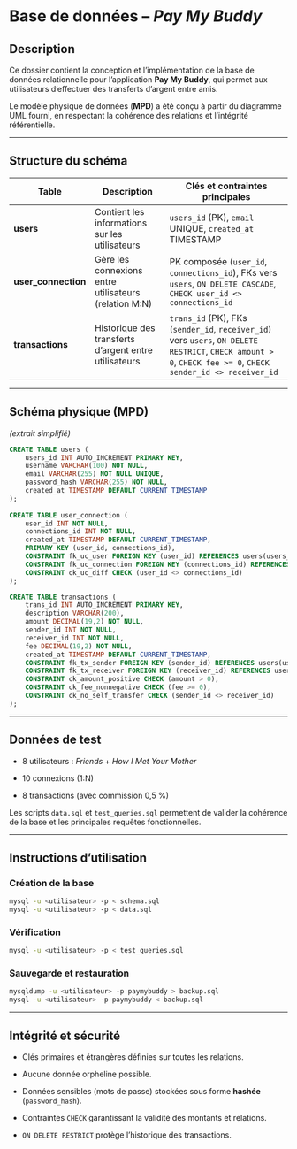 # Base de données – _Pay My Buddy_

## Description

Ce dossier contient la conception et l’implémentation de la base de données relationnelle pour l’application **Pay My Buddy**, qui permet aux utilisateurs d’effectuer des transferts d’argent entre amis.

Le modèle physique de données (**MPD**) a été conçu à partir du diagramme UML fourni, en respectant la cohérence des relations et l’intégrité référentielle.

---

## Structure du schéma

|Table|Description|Clés et contraintes principales|
|---|---|---|
|**users**|Contient les informations sur les utilisateurs|`users_id` (PK), `email` UNIQUE, `created_at` TIMESTAMP|
|**user_connection**|Gère les connexions entre utilisateurs (relation M:N)|PK composée (`user_id`, `connections_id`), FKs vers `users`, `ON DELETE CASCADE`, `CHECK user_id <> connections_id`|
|**transactions**|Historique des transferts d’argent entre utilisateurs|`trans_id` (PK), FKs (`sender_id`, `receiver_id`) vers `users`, `ON DELETE RESTRICT`, `CHECK amount > 0`, `CHECK fee >= 0`, `CHECK sender_id <> receiver_id`|

---

## Schéma physique (MPD)

_(extrait simplifié)_

```sql
CREATE TABLE users (   
	users_id INT AUTO_INCREMENT PRIMARY KEY,   
	username VARCHAR(100) NOT NULL,   
	email VARCHAR(255) NOT NULL UNIQUE,   
	password_hash VARCHAR(255) NOT NULL,   
	created_at TIMESTAMP DEFAULT CURRENT_TIMESTAMP 
);  
	
CREATE TABLE user_connection (   
	user_id INT NOT NULL,   
	connections_id INT NOT NULL,   
	created_at TIMESTAMP DEFAULT CURRENT_TIMESTAMP,   
	PRIMARY KEY (user_id, connections_id),   
	CONSTRAINT fk_uc_user FOREIGN KEY (user_id) REFERENCES users(users_id) ON DELETE CASCADE,   
	CONSTRAINT fk_uc_connection FOREIGN KEY (connections_id) REFERENCES users(users_id) ON DELETE CASCADE,   
	CONSTRAINT ck_uc_diff CHECK (user_id <> connections_id) 
);  

CREATE TABLE transactions (   
	trans_id INT AUTO_INCREMENT PRIMARY KEY,   
	description VARCHAR(200),   
	amount DECIMAL(19,2) NOT NULL,   
	sender_id INT NOT NULL,   
	receiver_id INT NOT NULL,   
	fee DECIMAL(19,2) NOT NULL,   
	created_at TIMESTAMP DEFAULT CURRENT_TIMESTAMP,   
	CONSTRAINT fk_tx_sender FOREIGN KEY (sender_id) REFERENCES users(users_id) ON DELETE RESTRICT,   
	CONSTRAINT fk_tx_receiver FOREIGN KEY (receiver_id) REFERENCES users(users_id) ON DELETE RESTRICT,   
	CONSTRAINT ck_amount_positive CHECK (amount > 0),   
	CONSTRAINT ck_fee_nonnegative CHECK (fee >= 0),   
	CONSTRAINT ck_no_self_transfer CHECK (sender_id <> receiver_id) 
);
```

---

## Données de test

- 8 utilisateurs : _Friends_ + _How I Met Your Mother_
    
- 10 connexions (1:N)
    
- 8 transactions (avec commission 0,5 %)
    

Les scripts `data.sql` et `test_queries.sql` permettent de valider la cohérence de la base et les principales requêtes fonctionnelles.

---

## Instructions d’utilisation

### Création de la base

```bash
mysql -u <utilisateur> -p < schema.sql 
mysql -u <utilisateur> -p < data.sql
```

### Vérification

```bash
mysql -u <utilisateur> -p < test_queries.sql
```

### Sauvegarde et restauration

```bash
mysqldump -u <utilisateur> -p paymybuddy > backup.sql 
mysql -u <utilisateur> -p paymybuddy < backup.sql
```

---

## Intégrité et sécurité

- Clés primaires et étrangères définies sur toutes les relations.
    
- Aucune donnée orpheline possible.
    
- Données sensibles (mots de passe) stockées sous forme **hashée** (`password_hash`).
    
- Contraintes `CHECK` garantissant la validité des montants et relations.
    
- `ON DELETE RESTRICT` protège l’historique des transactions.